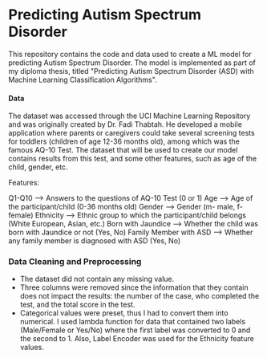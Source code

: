 # Predicting Autism Spectrum Disorder

This repository contains the code and data used to create a ML model for predicting Autism Spectrum Disorder. The model is implemented as part of my diploma thesis, titled "Predicting Autism Spectrum Disorder (ASD) with Machine Learning Classification Algorithms".

#### Data
The dataset was accessed through the UCI Machine Learning Repository and was originally created by Dr. Fadi Thabtah. He developed a mobile application where parents or caregivers could take several screening tests for toddlers (children of age 12-36 months old), among which was the famous AQ-10 Test. The dataset that will be used to create our model contains results from this test, and some other features, such as age of the child, gender, etc.

Features:

Q1-Q10                     -->  Answers to the questions of AQ-10 Test (0 or 1)
Age                        -->  Age of the participant/child (0-36 months old)
Gender                     -->  Gender (m- male, f- female)
Ethnicity                  -->  Ethnic group to which the participant/child belongs (White European, Asian, etc.)
Born with Jaundice         -->  Whether the child was born with Jaundice or not (Yes, No)
Family Member with ASD     -->  Whether any family member is diagnosed with ASD (Yes, No)


### Data Cleaning and Preprocessing
- The dataset did not contain any missing value.
- Three columns were removed since the information that they contain does not impact the results: the number of the case, who completed the test, and the total score in the test.
- Categorical values were preset, thus I had to convert them into numerical. I used lambda function for data that contained two labels (Male/Female or Yes/No) where the first label was converted to 0 and the second to 1. Also, Label Encoder was used for the Ethnicity feature values.
